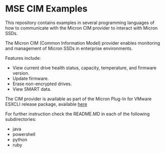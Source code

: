 # MSE CIM Examples

This repository contains examples in several programming languages of how to communicate with the Micron CIM provider to interact with Micron SSDs.

The Micron CIM (Common Information Model) provider enables monitoring and management of Micron SSDs in enterprise environments.

Features include:
* View current drive health status, capacity, temperature, and firmware version.
* Update firmware.
* Erase non-encrypted drives.
* View SMART data.

The CIM provider is available as part of the Micron Plug-In for VMware ESXCLI release package, available [here](https://github.com/MicronSSD/esxcli-plugin/tree/master)

For further instruction check the README.MD in each of the following subdirectories:
* java
* powershell
* python
* ruby
